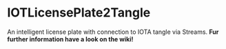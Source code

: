 # IOTLicensePlate2Tangle
An intelligent license plate with connection to IOTA tangle via Streams.
<b>Fur further information have a look on the wiki!
